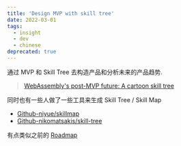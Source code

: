 ```yaml
---
title: 'Design MVP with skill tree'
date: 2022-03-01
tags:
  - insight
  - dev
  - chinese
deprecated: true
---
```


通过 MVP 和 Skill Tree 去构造产品和分析未来的产品趋势.

<!-- ![final-skill-tree](https://hacks.mozilla.org/wp-content/uploads/2018/10/01-07-runtime-09-final.png) -->

<!-- ![final-skill-tree](./assets/01-07-runtime-09-final.avif) -->

> [WebAssembly's post-MVP future: A cartoon skill tree](https://hacks.mozilla.org/2018/10/webassemblys-post-mvp-future)

同时也有一些人做了一些工具来生成 Skill Tree / Skill Map

- [Github-niyue/skillmap](https://github.com/niyue/skillmap)
- [Github-nikomatsakis/skill-tree](https://github.com/nikomatsakis/skill-tree)

有点类似之前的 [Roadmap](https://github.com/kamranahmedse/developer-roadmap)
